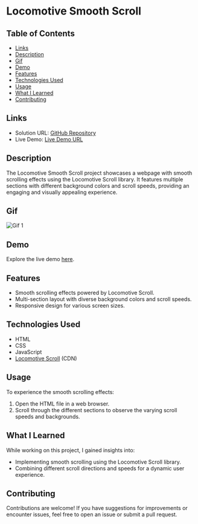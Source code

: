 # Locomotive Smooth Scroll

## Table of Contents

- [Links](#links)
- [Description](#description)
- [Gif](#gif)
- [Demo](#demo)
- [Features](#features)
- [Technologies Used](#technologies-used)
- [Usage](#usage)
- [What I Learned](#what-i-learned)
- [Contributing](#contributing)

## Links

- Solution URL: [GitHub Repository](https://github.com/your-username/locomotive-smooth-scroll)
- Live Demo: [Live Demo URL](https://your-project-live-demo-url.com)

## Description

The Locomotive Smooth Scroll project showcases a webpage with smooth scrolling effects using the Locomotive Scroll library. It features multiple sections with different background colors and scroll speeds, providing an engaging and visually appealing experience.

## Gif

![Gif 1](gif1/gif1.png)

## Demo

Explore the live demo [here](https://your-project-live-demo-url.com).

## Features

- Smooth scrolling effects powered by Locomotive Scroll.
- Multi-section layout with diverse background colors and scroll speeds.
- Responsive design for various screen sizes.

## Technologies Used

- HTML
- CSS
- JavaScript
- [Locomotive Scroll](https://github.com/locomotivemtl/locomotive-scroll) (CDN)

## Usage

To experience the smooth scrolling effects:

1. Open the HTML file in a web browser.
2. Scroll through the different sections to observe the varying scroll speeds and backgrounds.

## What I Learned

While working on this project, I gained insights into:

- Implementing smooth scrolling using the Locomotive Scroll library.
- Combining different scroll directions and speeds for a dynamic user experience.

## Contributing

Contributions are welcome! If you have suggestions for improvements or encounter issues, feel free to open an issue or submit a pull request.
